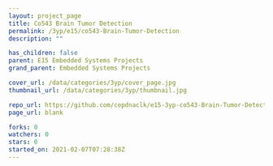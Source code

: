 ```yaml
---
layout: project_page
title: Co543 Brain Tumor Detection
permalink: /3yp/e15/co543-Brain-Tumor-Detection
description: ""

has_children: false
parent: E15 Embedded Systems Projects
grand_parent: Embedded Systems Projects

cover_url: /data/categories/3yp/cover_page.jpg
thumbnail_url: /data/categories/3yp/thumbnail.jpg

repo_url: https://github.com/cepdnaclk/e15-3yp-co543-Brain-Tumor-Detection
page_url: blank

forks: 0
watchers: 0
stars: 0
started_on: 2021-02-07T07:28:38Z
---
```



